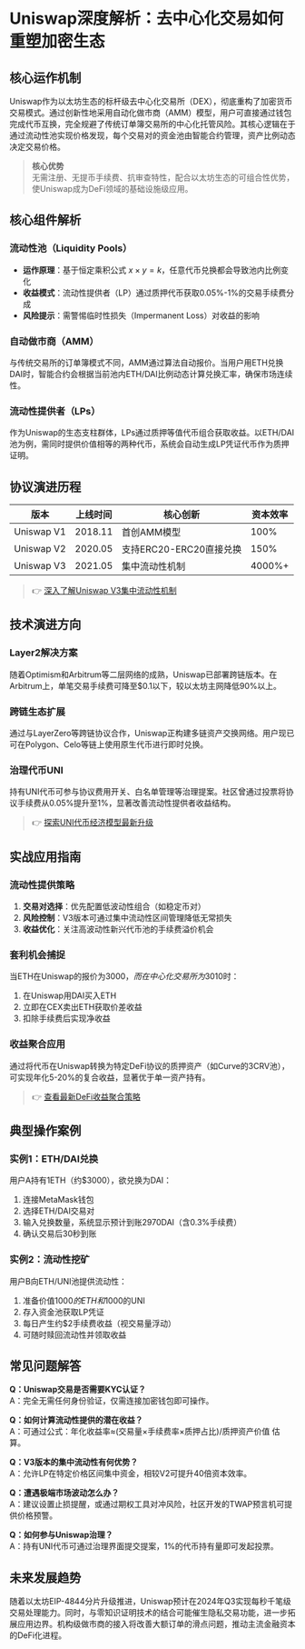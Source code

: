 # Uniswap深度解析：去中心化交易如何重塑加密生态

## 核心运作机制

Uniswap作为以太坊生态的标杆级去中心化交易所（DEX），彻底重构了加密货币交易模式。通过创新性地采用自动化做市商（AMM）模型，用户可直接通过钱包完成代币互换，完全规避了传统订单簿交易所的中心化托管风险。其核心逻辑在于通过流动性池实现价格发现，每个交易对的资金池由智能合约管理，资产比例动态决定交易价格。

> **核心优势**  
> 无需注册、无提币手续费、抗审查特性，配合以太坊生态的可组合性优势，使Uniswap成为DeFi领域的基础设施级应用。

## 核心组件解析

### 流动性池（Liquidity Pools）
- **运作原理**：基于恒定乘积公式 $x \times y = k$，任意代币兑换都会导致池内比例变化
- **收益模式**：流动性提供者（LP）通过质押代币获取0.05%-1%的交易手续费分成
- **风险提示**：需警惕临时性损失（Impermanent Loss）对收益的影响

### 自动做市商（AMM）
与传统交易所的订单簿模式不同，AMM通过算法自动报价。当用户用ETH兑换DAI时，智能合约会根据当前池内ETH/DAI比例动态计算兑换汇率，确保市场连续性。

### 流动性提供者（LPs）
作为Uniswap的生态支柱群体，LPs通过质押等值代币组合获取收益。以ETH/DAI池为例，需同时提供价值相等的两种代币，系统会自动生成LP凭证代币作为质押证明。

## 协议演进历程

| 版本        | 上线时间   | 核心创新                      | 资本效率 |
|-------------|------------|-----------------------------|----------|
| Uniswap V1  | 2018.11    | 首创AMM模型                 | 100%     |
| Uniswap V2  | 2020.05    | 支持ERC20-ERC20直接兑换      | 150%     |
| Uniswap V3  | 2021.05    | 集中流动性机制               | 4000%+   |

> 👉 [深入了解Uniswap V3集中流动性机制](https://bit.ly/okx_welcome)

## 技术演进方向

### Layer2解决方案
随着Optimism和Arbitrum等二层网络的成熟，Uniswap已部署跨链版本。在Arbitrum上，单笔交易手续费可降至$0.1以下，较以太坊主网降低90%以上。

### 跨链生态扩展
通过与LayerZero等跨链协议合作，Uniswap正构建多链资产交换网络。用户现已可在Polygon、Celo等链上使用原生代币进行即时兑换。

### 治理代币UNI
持有UNI代币可参与协议费用开关、白名单管理等治理提案。社区曾通过投票将协议手续费从0.05%提升至1%，显著改善流动性提供者收益结构。

> 👉 [探索UNI代币经济模型最新升级](https://bit.ly/okx_welcome)

## 实战应用指南

### 流动性提供策略
1. **交易对选择**：优先配置低波动性组合（如稳定币对）
2. **风险控制**：V3版本可通过集中流动性区间管理降低无常损失
3. **收益优化**：关注高波动性新兴代币池的手续费溢价机会

### 套利机会捕捉
当ETH在Uniswap的报价为$3000，而在中心化交易所为$3010时：
1. 在Uniswap用DAI买入ETH
2. 立即在CEX卖出ETH获取价差收益
3. 扣除手续费后实现净收益

### 收益聚合应用
通过将代币在Uniswap转换为特定DeFi协议的质押资产（如Curve的3CRV池），可实现年化5-20%的复合收益，显著优于单一资产持有。

> 👉 [查看最新DeFi收益聚合策略](https://bit.ly/okx_welcome)

## 典型操作案例

### 实例1：ETH/DAI兑换
用户A持有1ETH（约$3000），欲兑换为DAI：
1. 连接MetaMask钱包
2. 选择ETH/DAI交易对
3. 输入兑换数量，系统显示预计到账2970DAI（含0.3%手续费）
4. 确认交易后30秒到账

### 实例2：流动性挖矿
用户B向ETH/UNI池提供流动性：
1. 准备价值$1000的ETH和$1000的UNI
2. 存入资金池获取LP凭证
3. 每日产生约$2手续费收益（视交易量浮动）
4. 可随时赎回流动性并领取收益

## 常见问题解答

**Q：Uniswap交易是否需要KYC认证？**  
A：完全无需任何身份验证，仅需连接加密钱包即可操作。

**Q：如何计算流动性提供的潜在收益？**  
A：可通过公式：年化收益率≈(交易量×手续费率×质押占比)/质押资产价值 估算。

**Q：V3版本的集中流动性有何优势？**  
A：允许LP在特定价格区间集中资金，相较V2可提升40倍资本效率。

**Q：遭遇极端市场波动怎么办？**  
A：建议设置止损提醒，或通过期权工具对冲风险，社区开发的TWAP预言机可提供价格预警。

**Q：如何参与Uniswap治理？**  
A：持有UNI代币可通过治理界面提交提案，1%的代币持有量即可发起投票。

## 未来发展趋势

随着以太坊EIP-4844分片升级推进，Uniswap预计在2024年Q3实现每秒千笔级交易处理能力。同时，与零知识证明技术的结合可能催生隐私交易功能，进一步拓展应用边界。机构级做市商的接入将改善大额订单的滑点问题，推动主流金融资本的DeFi化进程。
